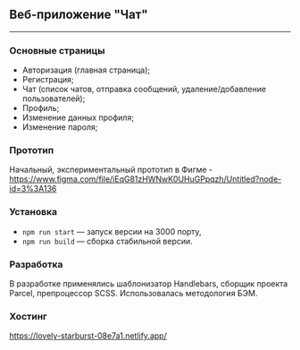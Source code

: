 ## Веб-приложение "Чат"

---

### Основные страницы

- Авторизация (главная страница);
- Регистрация;
- Чат (список чатов, отправка сообщений, удаление/добавление пользователей);
- Профиль;
- Изменение данных профиля;
- Изменение пароля;

### Прототип

Начальный, экспериментальный прототип в Фигме - https://www.figma.com/file/iEqG81zHWNwK0UHuGPpqzh/Untitled?node-id=3%3A136

### Установка

- `npm run start` — запуск версии на 3000 порту,
- `npm run build` — сборка стабильной версии.

### Разработка

В разработке применялись шаблонизатор Handlebars, сборщик проекта Parcel, препроцессор SCSS. Использовалась методология БЭМ.

### Хостинг

https://lovely-starburst-08e7a1.netlify.app/
